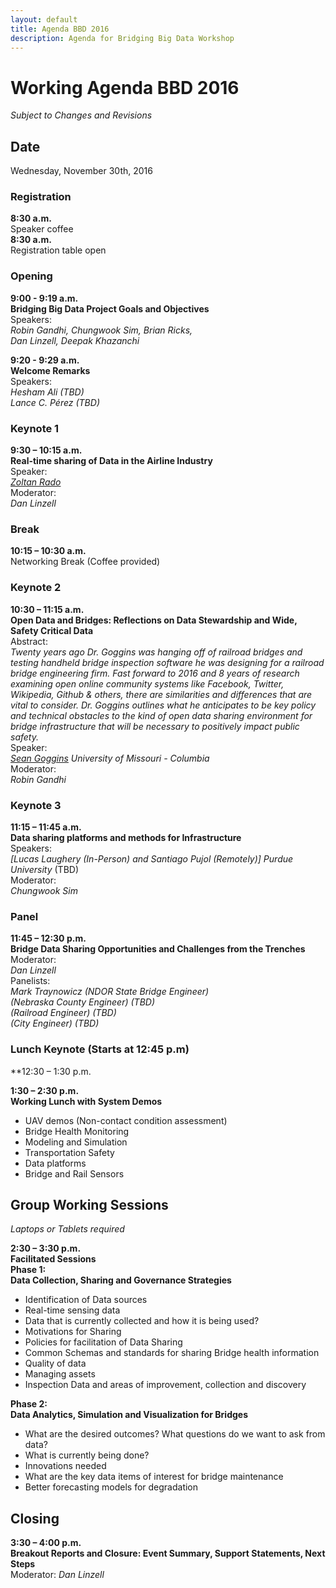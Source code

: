 ```yaml
---
layout: default
title: Agenda BBD 2016
description: Agenda for Bridging Big Data Workshop
---
```


# Working Agenda BBD 2016  
_Subject to Changes and Revisions_

## Date
Wednesday, November 30th, 2016 

### Registration
**8:30 a.m.**   
Speaker coffee   
**8:30 a.m.**   
Registration table open    

### Opening
**9:00 - 9:19 a.m.**        
**Bridging Big Data Project Goals and Objectives**  
Speakers:     
_Robin Gandhi, Chungwook Sim, Brian Ricks,  
Dan Linzell, Deepak Khazanchi_   

**9:20 - 9:29 a.m.**             
**Welcome Remarks**  
Speakers:           
_Hesham Ali (TBD)  
Lance C. Pérez (TBD)_

### Keynote 1
**9:30 – 10:15 a.m.**        
**Real-time sharing of Data in the Airline Industry**  
Speaker:   
_[Zoltan Rado](http://www.aviationsafetytechnologies.com/dr-zoltan-rado/)_  
Moderator:   
_Dan Linzell_  

### Break
**10:15 – 10:30 a.m.**      
Networking Break (Coffee provided)

### Keynote 2
**10:30 – 11:15 a.m.   
Open Data and Bridges: Reflections on Data Stewardship and Wide, Safety Critical Data**  
Abstract:  
_Twenty years ago Dr. Goggins was hanging off of railroad bridges and testing handheld bridge inspection software he was designing for a railroad bridge engineering firm. Fast forward to 2016 and 8 years of research examining open online community systems like Facebook, Twitter, Wikipedia, Github & others, there are similarities and differences that are vital to consider. Dr. Goggins outlines what he anticipates to be key policy and technical obstacles to the kind of open data sharing environment for bridge infrastructure that will be necessary to positively impact public safety._  
Speaker:   
_[Sean Goggins](https://education.missouri.edu/person/sean-goggins/) University of Missouri - Columbia_  
Moderator:   
_Robin Gandhi_                                 

### Keynote 3
**11:15 – 11:45 a.m.   
Data sharing platforms and methods for Infrastructure**  
Speakers:   
_[Lucas Laughery (In-Person) and Santiago Pujol (Remotely)] Purdue University_ (TBD)   
Moderator:  
_Chungwook Sim_   

### Panel
**11:45 – 12:30 p.m.   
Bridge Data Sharing Opportunities and Challenges from the Trenches**  
Moderator:      
_Dan Linzell_  
Panelists:       
_Mark Traynowicz (NDOR State Bridge Engineer)  
(Nebraska County Engineer) (TBD)   
(Railroad Engineer) (TBD)  
(City Engineer) (TBD)_  
                                                                        
### Lunch Keynote (Starts at 12:45 p.m)                                                                                                                                               
**12:30 – 1:30 p.m.   

**1:30 – 2:30 p.m.    
Working Lunch with System Demos**   
- UAV demos (Non-contact condition assessment)  
- Bridge Health Monitoring  
- Modeling and Simulation  
- Transportation Safety  
- Data platforms  
- Bridge and Rail Sensors  

## Group Working Sessions
_Laptops or Tablets required_

**2:30 – 3:30 p.m.      
Facilitated Sessions**    
**Phase 1:   
Data Collection, Sharing and Governance Strategies**      
- Identification of Data sources   
- Real-time sensing data  
- Data that is currently collected and how it is being used?  
- Motivations for Sharing  
- Policies for facilitation of Data Sharing  
- Common Schemas and standards for sharing Bridge health information  
- Quality of data  
- Managing assets  
- Inspection Data and areas of improvement, collection and discovery  

**Phase 2:   
Data Analytics, Simulation and Visualization for Bridges**   
- What are the desired outcomes? What questions do we want to ask from data?  
- What is currently being done?  
- Innovations needed  
- What are the key data items of interest for bridge maintenance  
- Better forecasting models for degradation            
       

## Closing
**3:30 – 4:00 p.m.  
Breakout Reports  and Closure: Event Summary, Support Statements, Next Steps**   
Moderator: 
_Dan Linzell_
